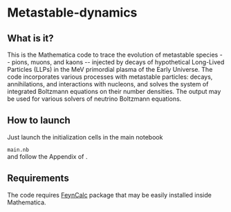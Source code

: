 # Metastable-dynamics

## What is it?

This is the Mathematica code to trace the evolution of metastable species -- pions, muons, and kaons -- injected by decays of hypothetical Long-Lived Particles (LLPs) in the MeV primordial plasma of the Early Universe. The code incorporates various processes with metastable particles: decays, annihilations, and interactions with nucleons, and solves the system of integrated Boltzmann equations on their number densities. The output may be used for various solvers of neutrino Boltzmann equations. 


## How to launch

Just launch the initialization cells in the main notebook <dt><code>main.nb</code></dt> and follow the Appendix of .

## Requirements

The code requires [FeynCalc](https://feyncalc.github.io/) package that may be easily installed inside Mathematica.